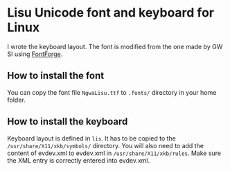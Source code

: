 # Lisu Unicode font and keyboard for Linux

I wrote the keyboard layout. The font is modified from the one made by GW SI using 
[FontForge](http://fontforge.org/).

## How to install the font

You can copy the font file `NgwaLisu.ttf` to `.fonts/` directory in your home folder. 

## How to install the keyboard

Keyboard layout is defined in `lis`. It has to be copied to the `/usr/share/X11/xkb/symbols/` 
directory. You will also need to add the content of evdev.xml to evdev.xml in `/usr/share/X11/xkb/rules`. Make sure the XML entry is correctly entered into evdev.xml.
